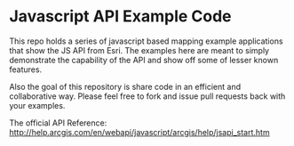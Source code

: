 # Javascript API Example Code

This repo holds a series of javascript based mapping example applications that show the JS API from Esri. The examples here are meant to simply demonstrate the capability of the API and show off some of lesser known features. 

Also the goal of this repository is share code in an efficient and collaborative way. Please feel free to fork and issue pull requests back with your examples. 

The official API Reference: http://help.arcgis.com/en/webapi/javascript/arcgis/help/jsapi_start.htm
